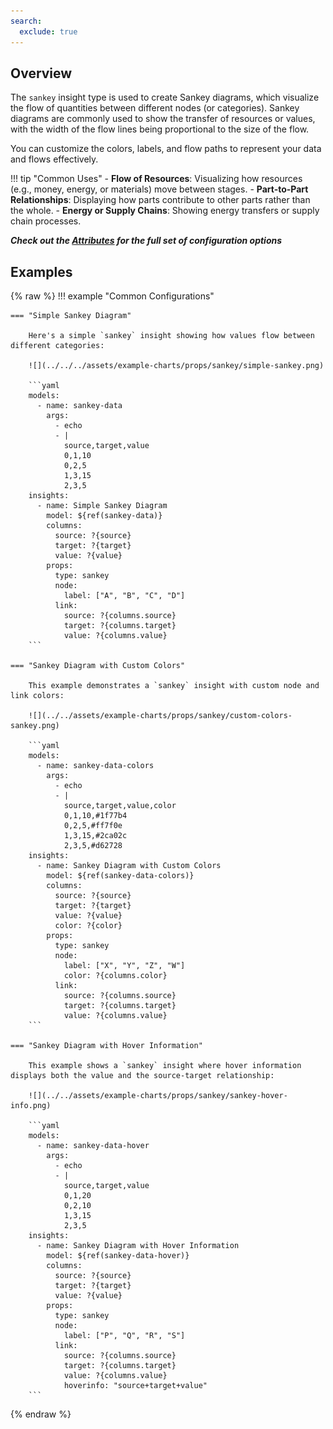 ```yaml
---
search:
  exclude: true
---
```


<!--start-->

## Overview

The `sankey` insight type is used to create Sankey diagrams, which visualize the flow of quantities between different nodes (or categories). Sankey diagrams are commonly used to show the transfer of resources or values, with the width of the flow lines being proportional to the size of the flow.

You can customize the colors, labels, and flow paths to represent your data and flows effectively.

!!! tip "Common Uses" - **Flow of Resources**: Visualizing how resources (e.g., money, energy, or materials) move between stages. - **Part-to-Part Relationships**: Displaying how parts contribute to other parts rather than the whole. - **Energy or Supply Chains**: Showing energy transfers or supply chain processes.

_**Check out the [Attributes](../../configuration/Insight/Props/Sankey/#attributes) for the full set of configuration options**_

## Examples

{% raw %}
!!! example "Common Configurations"

    === "Simple Sankey Diagram"

        Here's a simple `sankey` insight showing how values flow between different categories:

        ![](../../../assets/example-charts/props/sankey/simple-sankey.png)

        ```yaml
        models:
          - name: sankey-data
            args:
              - echo
              - |
                source,target,value
                0,1,10
                0,2,5
                1,3,15
                2,3,5
        insights:
          - name: Simple Sankey Diagram
            model: ${ref(sankey-data)}
            columns:
              source: ?{source}
              target: ?{target}
              value: ?{value}
            props:
              type: sankey
              node:
                label: ["A", "B", "C", "D"]
              link:
                source: ?{columns.source}
                target: ?{columns.target}
                value: ?{columns.value}
        ```

    === "Sankey Diagram with Custom Colors"

        This example demonstrates a `sankey` insight with custom node and link colors:

        ![](../../assets/example-charts/props/sankey/custom-colors-sankey.png)

        ```yaml
        models:
          - name: sankey-data-colors
            args:
              - echo
              - |
                source,target,value,color
                0,1,10,#1f77b4
                0,2,5,#ff7f0e
                1,3,15,#2ca02c
                2,3,5,#d62728
        insights:
          - name: Sankey Diagram with Custom Colors
            model: ${ref(sankey-data-colors)}
            columns:
              source: ?{source}
              target: ?{target}
              value: ?{value}
              color: ?{color}
            props:
              type: sankey
              node:
                label: ["X", "Y", "Z", "W"]
                color: ?{columns.color}
              link:
                source: ?{columns.source}
                target: ?{columns.target}
                value: ?{columns.value}
        ```

    === "Sankey Diagram with Hover Information"

        This example shows a `sankey` insight where hover information displays both the value and the source-target relationship:

        ![](../../assets/example-charts/props/sankey/sankey-hover-info.png)

        ```yaml
        models:
          - name: sankey-data-hover
            args:
              - echo
              - |
                source,target,value
                0,1,20
                0,2,10
                1,3,15
                2,3,5
        insights:
          - name: Sankey Diagram with Hover Information
            model: ${ref(sankey-data-hover)}
            columns:
              source: ?{source}
              target: ?{target}
              value: ?{value}
            props:
              type: sankey
              node:
                label: ["P", "Q", "R", "S"]
              link:
                source: ?{columns.source}
                target: ?{columns.target}
                value: ?{columns.value}
                hoverinfo: "source+target+value"
        ```

{% endraw %}

<!--end-->

